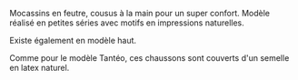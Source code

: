 
Mocassins en feutre, cousus à la main pour un super confort. Modèle réalisé en petites séries avec motifs en impressions naturelles.

Existe également en modèle haut.

Comme pour le modèle Tantéo, ces chaussons sont couverts d'un semelle en latex naturel.
